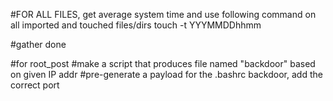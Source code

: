 #FOR ALL FILES, get average system time and use following command on all imported and touched files/dirs
touch -t YYYMMDDhhmm <FILE>

#gather done

#for root_post
#make a script that produces file named "backdoor" based on given IP addr
#pre-generate a payload for the .bashrc backdoor, add the correct port


